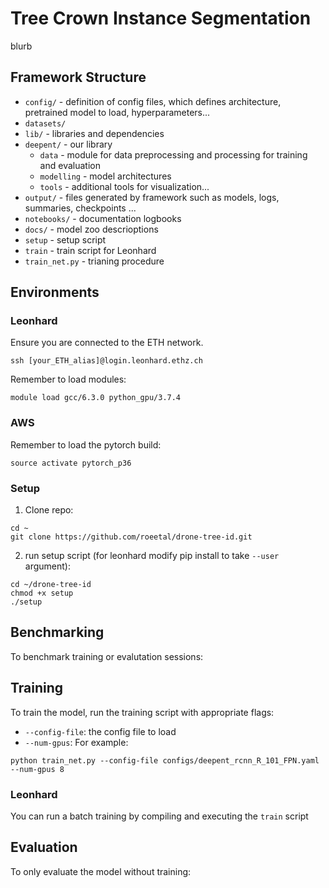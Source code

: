 # Tree Crown Instance Segmentation
blurb

## Framework Structure
* `config/` - definition of config files, which defines architecture, pretrained model to load, hyperparameters...
* `datasets/`
* `lib/` - libraries and dependencies
* `deepent/` - our library
    * `data` - module for data preprocessing and processing for training and evaluation
    * `modelling` - model architectures
    * `tools` - additional tools for visualization...
* `output/` - files generated by framework such as models, logs, summaries, checkpoints ...
* `notebooks/` - documentation logbooks
* `docs/` - model zoo descrioptions
* `setup` - setup script
* `train` - train script for Leonhard
* `train_net.py` - trianing procedure

## Environments

### Leonhard

Ensure you are connected to the ETH network.
```
ssh [your_ETH_alias]@login.leonhard.ethz.ch
```
Remember to load modules:
```
module load gcc/6.3.0 python_gpu/3.7.4
```
### AWS

Remember to load the pytorch build:
```
source activate pytorch_p36
```

### Setup

1. Clone repo:
```
cd ~
git clone https://github.com/roeetal/drone-tree-id.git
```
2. run setup script (for leonhard modify pip install to take `--user` argument):
```
cd ~/drone-tree-id
chmod +x setup
./setup
```

## Benchmarking
To benchmark training or evalutation sessions:

## Training

To train the model, run the training script with appropriate flags:
* `--config-file`: the config file to load
* `--num-gpus`: 
For example:
```
python train_net.py --config-file configs/deepent_rcnn_R_101_FPN.yaml --num-gpus 8
```

### Leonhard
You can run a batch training by compiling and executing the `train` script

## Evaluation
To only evaluate the model without training:
